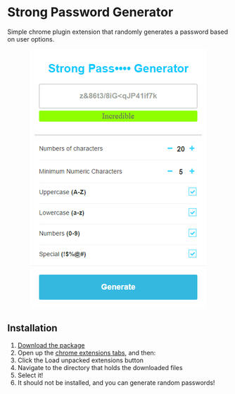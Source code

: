 Strong Password Generator
========

Simple chrome plugin extension that randomly generates a password based on user options.

<p align="center">
  <img src="github/2017-02-27_14-50-20.png" width="400">
</p>

## Installation

1. [Download the package](https://github.com/ProductOfAmerica/PasswordGenerator/archive/master.zip)
2. Open up the [chrome extensions tabs](chrome://extensions), and then:
3. Click the Load unpacked extensions button
4. Navigate to the directory that holds the downloaded files
5. Select it!
6. It should not be installed, and you can generate random passwords!
